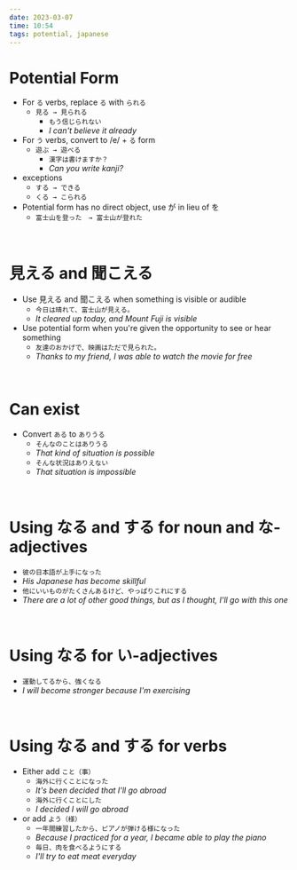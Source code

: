```yaml
---
date: 2023-03-07
time: 10:54
tags: potential, japanese
---
```


# Potential Form

-   For `る` verbs, replace `る` with `られる`
    -   `見る → 見られる`
        -   `もう信じられない`
        -   _I can't believe it already_
-   For `う` verbs, convert to /e/ + `る` form
    -   `遊ぶ → 遊べる`
        -   `漢字は書けますか？`
        -   _Can you write kanji?_
-   exceptions
    -   `する → できる`
    -   `くる → こられる`
-   Potential form has no direct object, use が in lieu of を
    -   `富士山を登った　→ 富士山が登れた`

&emsp;&emsp;&emsp;


# 見える and 聞こえる

-   Use 見える and 聞こえる when something is visible or audible
    -   `今日は晴れて、富士山が見える。`
    -   _It cleared up today, and Mount Fuji is visible_
-   Use potential form when you're given the opportunity to see or hear something
    -   `友達のおかげで、映画はただで見られた。`
    -   _Thanks to my friend, I was able to watch the movie for free_

&emsp;&emsp;&emsp;

# Can exist

-   Convert `ある` to `ありうる`
    -   `そんなのことはありうる`
    -   _That kind of situation is possible_
    -   `そんな状況はありえない`
    -   _That situation is impossible_

&emsp;&emsp;&emsp;

# Using なる and する for noun and な-adjectives

-   `彼の日本語が上手になった`
-   _His Japanese has become skillful_
-   `他にいいものがたくさんあるけど、やっぱりこれにする`
-   _There are a lot of other good things, but as I thought, I'll go with this one_

&emsp;&emsp;&emsp;

# Using なる for い-adjectives

-   `運動してるから、強くなる`
-   _I will become stronger because I'm exercising_

&emsp;&emsp;&emsp;

# Using なる and する for verbs

-   Either add `こと（事）`
    -   `海外に行くことになった`
    -   _It's been decided that I'll go abroad_
    -   `海外に行くことにした`
    -   _I decided I will go abroad_
-   or add `よう（様）`
    -   `一年間練習したから、ピアノが弾ける様になった`
    -   _Because I practiced for a year, I became able to play the piano_
    -   `毎日、肉を食べるようにする`
    -   _I'll try to eat meat everyday_
